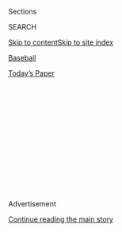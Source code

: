 <div id="app">

<div>

<div>

<div>

<div class="NYTAppHideMasthead css-1q2w90k e1suatyy0">

<div class="section css-ui9rw0 e1suatyy2">

<div class="css-eph4ug er09x8g0">

<div class="css-6n7j50">

</div>

<span class="css-1dv1kvn">Sections</span>

<div class="css-10488qs">

<span class="css-1dv1kvn">SEARCH</span>

</div>

[Skip to content](#site-content)[Skip to site
index](#site-index)

</div>

<div id="masthead-section-label" class="css-1wr3we4 eaxe0e00">

[Baseball](https://www.nytimes.com/section/sports/baseball)

</div>

<div class="css-10698na e1huz5gh0">

</div>

</div>

<div id="masthead-bar-one" class="section hasLinks css-15hmgas e1csuq9d3">

<div class="css-uqyvli e1csuq9d0">

</div>

<div class="css-1uqjmks e1csuq9d1">

</div>

<div class="css-9e9ivx">

[](https://myaccount.nytimes.com/auth/login?response_type=cookie&client_id=vi)

</div>

<div class="css-1bvtpon e1csuq9d2">

[Today’s
Paper](https://www.nytimes.com/section/todayspaper)

</div>

</div>

</div>

</div>

<div data-aria-hidden="false">

<div id="site-content" data-role="main">

<div>

<div class="css-1aor85t" style="opacity:0.000000001;z-index:-1;visibility:hidden">

<div class="css-1hqnpie">

<div class="css-epjblv">

<span class="css-17xtcya">[Baseball](/section/sports/baseball)</span><span class="css-x15j1o">|</span><span class="css-fwqvlz">Miami
Marlins Outbreak Wreaks Havoc on M.L.B.
Schedule</span>

</div>

<div class="css-k008qs">

<div class="css-1iwv8en">

<span class="css-18z7m18"></span>

<div>

</div>

</div>

<span class="css-1n6z4y">https://nyti.ms/2X4Vepe</span>

<div class="css-1705lsu">

<div class="css-4xjgmj">

<div class="css-4skfbu" data-role="toolbar" data-aria-label="Social Media Share buttons, Save button, and Comments Panel with current comment count" data-testid="share-tools">

  - 
  - 
  - 
  - 
    
    <div class="css-6n7j50">
    
    </div>

  - 

</div>

</div>

</div>

</div>

</div>

</div>

<div id="NYT_TOP_BANNER_REGION" class="css-13pd83m">

</div>

<div id="top-wrapper" class="css-1sy8kpn">

<div id="top-slug" class="css-l9onyx">

Advertisement

</div>

[Continue reading the main
story](#after-top)

<div class="ad top-wrapper" style="text-align:center;height:100%;display:block;min-height:250px">

<div id="top" class="place-ad" data-position="top" data-size-key="top">

</div>

</div>

<div id="after-top">

</div>

</div>

<div>

<div id="sponsor-wrapper" class="css-1hyfx7x">

<div id="sponsor-slug" class="css-19vbshk">

Supported by

</div>

[Continue reading the main
story](#after-sponsor)

<div id="sponsor" class="ad sponsor-wrapper" style="text-align:center;height:100%;display:block">

</div>

<div id="after-sponsor">

</div>

</div>

<div class="css-186x18t">

</div>

<div class="css-1vkm6nb ehdk2mb0">

# Miami Marlins Outbreak Wreaks Havoc on M.L.B. Schedule

</div>

M.L.B. announced that the Marlins would not play games until Monday, and
the ripple effects altered the plans of five teams and sent a sense of
unease throughout the league.

<div class="css-79elbk" data-testid="photoviewer-wrapper">

<div class="css-z3e15g" data-testid="photoviewer-wrapper-hidden">

</div>

<div class="css-1a48zt4 ehw59r15" data-testid="photoviewer-children">

![<span class="css-16f3y1r e13ogyst0" data-aria-hidden="true">The
Marlins after their game against the Phillies in Philadelphia on
Sunday.</span><span class="css-cnj6d5 e1z0qqy90" itemprop="copyrightHolder"><span class="css-1ly73wi e1tej78p0">Credit...</span><span><span>James
Lang/USA Today Sports, via
Reuters</span></span></span>](https://static01.nyt.com/images/2020/07/28/sports/28mlb-virus1/merlin_174999483_9621e679-84f8-4b52-b3ec-ed154b8fd3f1-articleLarge.jpg?quality=75&auto=webp&disable=upscale)

</div>

</div>

<div class="css-18e8msd">

<div class="css-vp77d3 epjyd6m0">

<div class="css-1baulvz">

By [<span class="css-1baulvz last-byline" itemprop="name">Tyler
Kepner</span>](https://www.nytimes.com/by/tyler-kepner)

</div>

</div>

  - 
    
    <div class="css-ld3wwf e16638kd2">
    
    July 28,
    2020
    
    </div>

  - 
    
    <div class="css-4xjgmj">
    
    <div class="css-d8bdto" data-role="toolbar" data-aria-label="Social Media Share buttons, Save button, and Comments Panel with current comment count" data-testid="share-tools">
    
      - 
      - 
      - 
      - 
        
        <div class="css-6n7j50">
        
        </div>
    
      - 
    
    </div>
    
    </div>

</div>

</div>

<div class="section meteredContent css-1r7ky0e" name="articleBody" itemprop="articleBody">

<div class="css-1fanzo5 StoryBodyCompanionColumn">

<div class="css-53u6y8">

Less than a week into Major League Baseball’s long-delayed season, its
schedule was thrown into turmoil on Tuesday because of the Miami
Marlins’ continuing escalation of positive coronavirus tests.

The Marlins have at least 17 positive cases within their traveling party
— including 15 players — and will not play again until Monday at the
earliest. The Philadelphia Phillies, who hosted the Marlins for three
games last weekend, will not play again until Friday.

The ripple effects of those changes affected three other teams: the
Yankees, the Baltimore Orioles and the Washington Nationals.

The outbreak and the havoc it has wreaked sent a sense of unease
throughout M.L.B., even as the rest of the league’s 30 clubs continued
playing as planned.

</div>

</div>

<div class="css-1fanzo5 StoryBodyCompanionColumn">

<div class="css-53u6y8">

“There’s a real level of fear and anxiety for all of us, especially all
of us that have children, anybody who may have underlying health
conditions, anybody who has an older parent, coaches and everybody
else,” Ryan Braun, the Milwaukee Brewers veteran and the 2011 National
League most valuable player, said before a game in Pittsburgh on
Tuesday. “So it’s definitely not easy. It’s something we’re all
struggling with, to an extent, and it makes it really difficult to
concentrate on baseball.”

The Marlins were scheduled to play four games against the Orioles this
week, and the Phillies were scheduled to play four against the Yankees,
with each team hosting two games in both series. Instead, the Yankees
will play the Orioles in Baltimore on Wednesday and Thursday. The
Nationals, who were scheduled to play in Miami this weekend, will
instead be off.

“Given the current circumstances, M.L.B. believes that it is most
prudent to allow the Marlins time to focus on providing care for their
players and planning their baseball operations for a resumption early
next week,” the league said in a statement.

No other teams have had a new confirmed case since Friday, the league
said, adding that the individuals with the Marlins who tested positive
were in isolation and receiving care. The team has remained in
Philadelphia and is undergoing daily testing.

The Marlins played the Phillies on Sunday after learning that four
players had tested positive. Nine more members of their traveling party
were found to have tested positive on Monday, and four more cases were
confirmed on Tuesday.

</div>

</div>

<div class="css-1fanzo5 StoryBodyCompanionColumn">

<div class="css-53u6y8">

The Phillies have not registered any new positives since the beginning
of the season, but were undergoing more tests on Tuesday.

Even so, the team’s plans rapidly changed. On Tuesday morning, even
after that night’s Phillies-Yankees game in Philadelphia had been
postponed, the Phillies still expected to play the Yankees in the Bronx
this week.

But a little after noon, about 45 minutes before the Yankees were
expecting to depart Philadelphia for New York, Yankees General Manager
Brian Cashman contacted Manager Aaron Boone and reliever Zack Britton,
the team’s players’ union representative, with the new plan.

“We had not left,” Boone said, “but our equipment was starting down the
road.”

For now, the league still hopes to have every team play 60 games this
season. The Phillies and the Marlins could conceivably reach that number
by playing doubleheaders or playing on mutual off days. But it could be
that teams will end up playing a different total of games, as they did
in the strike-affected seasons of 1972 and
1981.

<div id="NYT_MAIN_CONTENT_2_REGION" class="css-9tf9ac">

<div>

<div id="styln-prism-freeform-1595872471455" class="section interactive-content interactive-size-medium css-1ftcdic">

<div class="css-17ih8de interactive-body">

<div id="prism-freeform-block-80633" class="css-19mumt8" data-role="complementary" data-storyline="The Games Resume" data-truncated="false" tabindex="0">

<div class="css-a8d9oz">

<div>

### The Games Resume

#### Sports and the Virus

Updated Aug. 3, 2020

Here’s what’s happening as the world of sports slowly comes back to
life:

  -   - On all but the two biggest courts, automated line calls [will
        replace human
        judges](https://www.nytimes.com/2020/08/03/sports/tennis/us-open-hawkeye-line-judges.html?action=click&pgtype=Article&state=default&region=MAIN_CONTENT_2&context=storylines_keepup)
        at the U.S. Open to reduce the number of people on site during
        the pandemic.
      - Mets star Yoenis Cespedes is healthy, but [has decided to opt
        out](https://www.nytimes.com/2020/08/02/sports/baseball/Yoenis-cespedes-opt-out-rule.html?action=click&pgtype=Article&state=default&region=MAIN_CONTENT_2&context=storylines_keepup)
        of the 2020 baseball season for Covid-related reasons.
      - Britain tried to bring fans back to indoor sports. [It lasted a
        day](https://www.nytimes.com/2020/08/02/sports/snooker-world-championship.html?action=click&pgtype=Article&state=default&region=MAIN_CONTENT_2&context=storylines_keepup).

<div id="styln-survey-component-80633" class="styln-survey-component">

</div>

</div>

</div>

</div>

</div>

</div>

</div>

</div>

“I think for the players, we understand that it might not be perfect in
the competitive balance of things this year, and that’s just the nature
of the environment that we’re in,” Britton said. “The goal for us is to
stay healthy and play as many games as we can, have the opportunity to
hopefully play a postseason.”

</div>

</div>

<div class="css-79elbk" data-testid="photoviewer-wrapper">

<div class="css-z3e15g" data-testid="photoviewer-wrapper-hidden">

</div>

<div class="css-1a48zt4 ehw59r15" data-testid="photoviewer-children">

![<span class="css-16f3y1r e13ogyst0" data-aria-hidden="true">Rhy
Hoskins of the Phillies, right, has been one of the few players to wear
a mask during games. The Phillies had several cases at their training
facility in Florida in
June. </span><span class="css-cnj6d5 e1z0qqy90" itemprop="copyrightHolder"><span class="css-1ly73wi e1tej78p0">Credit...</span><span>James
Lang/USA Today Sports, via
Reuters</span></span>](https://static01.nyt.com/images/2020/07/28/sports/28mlb-hoskins/merlin_174972495_779ca6b2-3d8c-460f-a86a-8c154601b9da-articleLarge.jpg?quality=75&auto=webp&disable=upscale)

</div>

</div>

<div class="css-1fanzo5 StoryBodyCompanionColumn">

<div class="css-53u6y8">

The Marlins’ outbreak, and a schedule that is suddenly in flux,
illustrated how one team’s cluster of positive tests can threaten the
viability of the season. Cashman noted that the “genius” of baseball’s
adjusted regional schedule for this year made it easier for teams to
pivot to different locations, but constant scrambling could become
untenable, and Cashman could not say with confidence that the season
will be completed.

</div>

</div>

<div class="css-1fanzo5 StoryBodyCompanionColumn">

<div class="css-53u6y8">

“I can tell you we’re going to do everything in our power to do
everything the right way and play baseball as long as we can, and if
something changes, it changes,” he said. “We’re looking forward to
playing the Orioles tomorrow.”

That is the prevailing approach around the majors, with baseball’s most
popular cliché — taking things one game at a time — now set against a
different backdrop. More than a dozen players, including two former Cy
Young Award winners, opted out of the season before the outbreak, and
more could follow as players calibrate the risks of travel.

“It’s day to day,” Braun said. “We’re constantly assessing the
situation, seeing where we’re at, but it’s not easy for any of us to
think that we’ll be flying home back to our families tomorrow night, and
we won’t get the test results from today or tomorrow for a couple of
days.”

Phillies Manager Joe Girardi said Tuesday that the Marlins’ outbreak
should serve as a warning to the rest of the league. The Phillies’ Rhys
Hoskins wears a mask while playing first base, Bryce Harper wore a mask
on the bases Sunday and shortstop Didi Gregorius wears a mask at all
times on the field. Girardi said the Phillies have been more attentive
since a cluster of cases shut down their training complex in Clearwater,
Fla., in June.

“It was real to us; there are players in our clubhouse now, and coaches,
that went through this and saw how quickly it spread,” Girardi said. “I
think we had eight or nine cases in Clearwater, and we didn’t have that
many people there. So this is a great wake-up call, and I think baseball
will probably pay more attention to it.”

The Marlins’ outbreak also drew the attention of public officials back
in Miami. Florida — home of the Marlins and the Tampa Bay Rays — [has
among the highest infection
rates](https://www.nytimes.com/interactive/2020/us/florida-coronavirus-cases.html)
in the country, and before M.L.B. put the Marlins’ season on hold, the
Nationals had already voted as a team against traveling to Miami this
weekend.

Mayor Carlos Giménez of Miami-Dade County cast doubt Tuesday on the
wisdom of the Marlins returning to their home market.

</div>

</div>

<div class="css-1fanzo5 StoryBodyCompanionColumn">

<div class="css-53u6y8">

“If you think that somehow you’re going to be playing and then your
players are going to go back to the community and you’re not going to
get Covid-19 — I don’t know who’s advising you,” Giménez said. “They
allow their players to go back to the community, and then they’re going
to reflect their community.”

While the Phillies and the Pirates are allowed to hold games in
Pennsylvania, state health officials denied permission for a third team,
the Toronto Blue Jays, to play in the state. The Blue Jays had hoped to
play home games in Pittsburgh after the Canadian government forbid them
from playing in Toronto, citing the risks of travel to and from the
United States.

The Blue Jays will use Buffalo, where their Class AAA affiliate plays,
as their home base starting Aug. 11, and Gov. Andrew M. Cuomo of New
York suggested during his daily briefing on Tuesday that M.L.B. could
stage all its games in the state. M.L.B. decided against holding its
season in a single contained area this season, but Cuomo extended his
offer anyway.

“New York State could host any Major League Baseball game that any team
wants to play,” Cuomo said. “New York State has one of the lowest
infection rates in the U.S.”

Jesse McKinley contributed reporting from New York, and Patricia Mazzei
from Miami.

</div>

</div>

</div>

<div>

</div>

<div>

</div>

<div>

</div>

<div>

<div id="bottom-wrapper" class="css-1ede5it">

<div id="bottom-slug" class="css-l9onyx">

Advertisement

</div>

[Continue reading the main
story](#after-bottom)

<div id="bottom" class="ad bottom-wrapper" style="text-align:center;height:100%;display:block;min-height:90px">

</div>

<div id="after-bottom">

</div>

</div>

</div>

</div>

</div>

## Site Index

<div>

</div>

## Site Information Navigation

  - [© <span>2020</span> <span>The New York Times
    Company</span>](https://help.nytimes.com/hc/en-us/articles/115014792127-Copyright-notice)

<!-- end list -->

  - [NYTCo](https://www.nytco.com/)
  - [Contact
    Us](https://help.nytimes.com/hc/en-us/articles/115015385887-Contact-Us)
  - [Work with us](https://www.nytco.com/careers/)
  - [Advertise](https://nytmediakit.com/)
  - [T Brand Studio](http://www.tbrandstudio.com/)
  - [Your Ad
    Choices](https://www.nytimes.com/privacy/cookie-policy#how-do-i-manage-trackers)
  - [Privacy](https://www.nytimes.com/privacy)
  - [Terms of
    Service](https://help.nytimes.com/hc/en-us/articles/115014893428-Terms-of-service)
  - [Terms of
    Sale](https://help.nytimes.com/hc/en-us/articles/115014893968-Terms-of-sale)
  - [Site
    Map](https://spiderbites.nytimes.com)
  - [Help](https://help.nytimes.com/hc/en-us)
  - [Subscriptions](https://www.nytimes.com/subscription?campaignId=37WXW)

</div>

</div>

</div>

</div>
